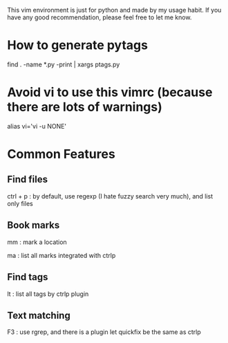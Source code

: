 This vim environment is just for python and made by my usage habit. If you have any good recommendation, please feel free to let me know.

# How to generate pytags
find . -name *.py -print | xargs ptags.py

# Avoid vi to use this vimrc (because there are lots of warnings)
alias vi='vi -u NONE'

# Common Features

## Find files
ctrl + p : by default, use regexp (I hate fuzzy search very much), and list only files

## Book marks
mm : mark a location

ma : list all marks integrated with ctrlp

## Find tags
lt : list all tags by ctrlp plugin

## Text matching
F3 : use rgrep, and there is a plugin let quickfix be the same as ctrlp


